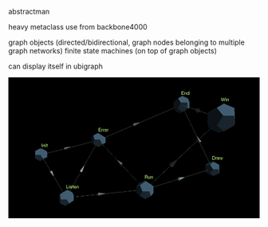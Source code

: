 abstractman

heavy metaclass use from backbone4000

graph objects (directed/bidirectional, graph nodes belonging to multiple graph networks)
finite state machines (on top of graph objects)

can display itself in ubigraph
    
![statemachine!](https://raw.githubusercontent.com/leshy/abstractman/master/statemachine.png)
